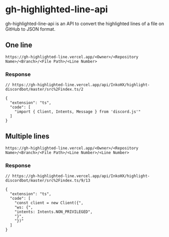 # gh-highlighted-line-api

gh-highlighted-line-api is an API to convert the highlighted lines of a file on GitHub to JSON format.

## One line

```
https://gh-highlighted-line.vercel.app/<Owner>/<Repository Name>/<Branch>/<File Path>/<Line Number>
```

### Response

```jsonc
// https://gh-highlighted-line.vercel.app/api/InkoHX/highlight-discordbot/master/src%2Findex.ts/2

{
  "extension": "ts",
  "code": [
    "import { Client, Intents, Message } from 'discord.js'"
  ]
}
```

## Multiple lines

```
https://gh-highlighted-line.vercel.app/<Owner>/<Repository Name>/<Branch>/<File Path>/<Line Number>/<Line Number>
```

### Response

```jsonc
// https://gh-highlighted-line.vercel.app/api/InkoHX/highlight-discordbot/master/src%2Findex.ts/9/13

{
  "extension": "ts",
  "code": [
    "const client = new Client({",
    "ws: {",
    "intents: Intents.NON_PRIVILEGED",
    "}",
    "})"
  ]
}
```

